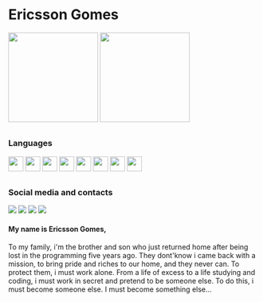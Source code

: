 # Ericsson Gomes

<div>
  <a href="https://github.com/NanoThecnolog"></a>
  <img height="180em" src="https://github-readme-stats.vercel.app/api?username=NanoThecnolog&show_icons=true&theme=tokyonight&include_all_commits=true&count_private=true"/>
  <img height="180em" src="https://github-readme-stats.vercel.app/api/top-langs/?username=NanoThecnolog&layout=compact&langs_count=16&theme=tokyonight"/>
</div>

##
### Languages

<div>
  <img height="30em" src="https://cdn.jsdelivr.net/gh/devicons/devicon@latest/icons/nextjs/nextjs-original.svg" />  
  <img height="30em" src="https://cdn.jsdelivr.net/gh/devicons/devicon@latest/icons/nodejs/nodejs-original.svg" />
  <img height="30em" src="https://cdn.jsdelivr.net/gh/devicons/devicon@latest/icons/react/react-original-wordmark.svg" />
  <img height="30em" src="https://cdn.jsdelivr.net/gh/devicons/devicon@latest/icons/typescript/typescript-plain.svg" />
  <img height="30em" src="https://cdn.jsdelivr.net/gh/devicons/devicon@latest/icons/vuejs/vuejs-original-wordmark.svg" />
  <img height="30em" src="https://cdn.jsdelivr.net/gh/devicons/devicon@latest/icons/javascript/javascript-plain.svg" />
  <img height="30em" src="https://cdn.jsdelivr.net/gh/devicons/devicon@latest/icons/php/php-plain.svg" />
  <img height="30em" src="https://cdn.jsdelivr.net/gh/devicons/devicon@latest/icons/postgresql/postgresql-plain-wordmark.svg" />
</div>

##
### Social media and contacts

<div>
  <a href="https://www.instagram.com/ericsson.costagomes/"><img src="https://img.shields.io/badge/Instagram-E4405F?style=for-the-badge&logo=instagram&logoColor=white"/></a>
  <a href="https://www.facebook.com/ericsson.costagomes"><img src="https://img.shields.io/badge/Facebook-1877F2?style=for-the-badge&logo=facebook&logoColor=white"/></a>
  <a href="https://www.linkedin.com/in/ericssongomes/"><img src="https://img.shields.io/badge/LinkedIn-0077B5?style=for-the-badge&logo=linkedin&logoColor=white"/></a>
  <a href="mailto:contato@ericssongomes.com"><img src="https://img.shields.io/badge/Gmail-D14836?style=for-the-badge&logo=gmail&logoColor=white"/></a>
  
</div>


#### My name is Ericsson Gomes,
To my family, i'm the brother and son who just returned home after being lost in the programming five years ago. They dont'know i came back with a mission, to bring pride and riches to our home, and they never can. To protect them, i must work alone. From a life of excess to a life studying and coding, i must work in secret and pretend to be someone else. To do this, i must become someone else. I must become something else...



<!--
**NanoThecnolog/NanoThecnolog** is a ✨ _special_ ✨ repository because its `README.md` (this file) appears on your GitHub profile.

Here are some ideas to get you started:

- 🔭 Today i'm working with Full Stack web development..
- 🌱 I’m currently learning ...
- 👯 I’m looking to collaborate on ...
- 🤔 I’m looking for help with ...
- 💬 Ask me about ...
- 📫 How to reach me: ...
- 😄 Pronouns: ...
- ⚡ Fun fact: ...
-->
